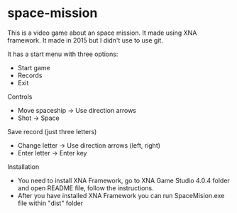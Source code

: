 # space-mission

This is a video game about an space mission. It made using XNA framework. It made in 2015 but I didn't use to use git.

It has a start menu with three options:
- Start game
- Records
- Exit

Controls
- Move spaceship -> Use direction arrows
- Shot -> Space

Save record (just three letters)
- Change letter -> Use direction arrows (left, right)
- Enter letter -> Enter key

Installation
- You need to install XNA Framework, go to XNA Game Studio 4.0.4 folder and open README file, follow the instructions.
- After you have installed XNA Framework you can run SpaceMision.exe file within "dist" folder